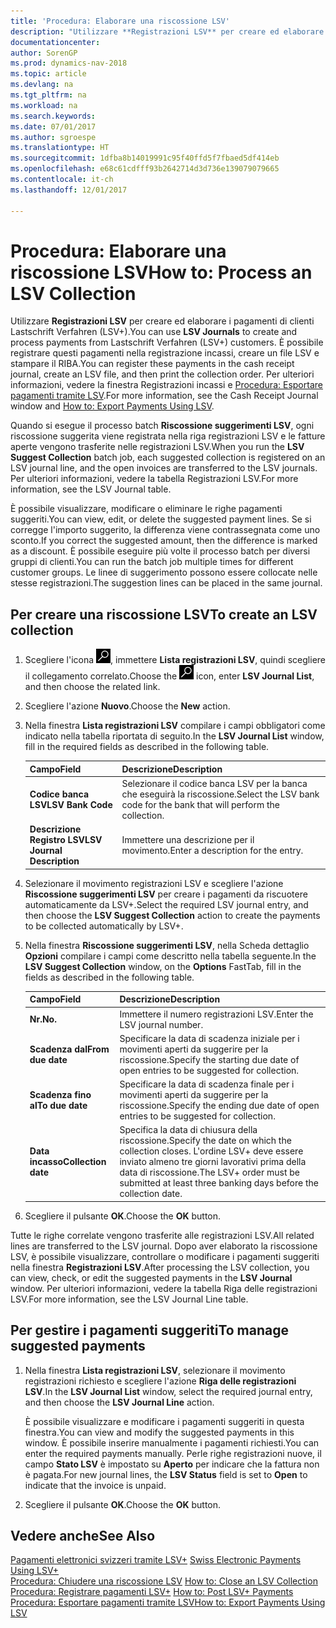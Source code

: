 ```yaml
---
title: 'Procedura: Elaborare una riscossione LSV'
description: "Utilizzare **Registrazioni LSV** per creare ed elaborare i pagamenti di clienti Lastschrift Verfahren (LSV+). È possibile registrare questi pagamenti nella registrazione incassi, creare un file LSV e stampare il RIBA."
documentationcenter: 
author: SorenGP
ms.prod: dynamics-nav-2018
ms.topic: article
ms.devlang: na
ms.tgt_pltfrm: na
ms.workload: na
ms.search.keywords: 
ms.date: 07/01/2017
ms.author: sgroespe
ms.translationtype: HT
ms.sourcegitcommit: 1dfba8b14019991c95f40ffd5f7fbaed5df414eb
ms.openlocfilehash: e68c61cdfff93b2642714d3d736e139079079665
ms.contentlocale: it-ch
ms.lasthandoff: 12/01/2017

---
```

# <a name="how-to-process-an-lsv-collection"></a><span data-ttu-id="fa32c-104">Procedura: Elaborare una riscossione LSV</span><span class="sxs-lookup"><span data-stu-id="fa32c-104">How to: Process an LSV Collection</span></span>
<span data-ttu-id="fa32c-105">Utilizzare **Registrazioni LSV** per creare ed elaborare i pagamenti di clienti Lastschrift Verfahren (LSV+).</span><span class="sxs-lookup"><span data-stu-id="fa32c-105">You can use **LSV Journals** to create and process payments from Lastschrift Verfahren (LSV+) customers.</span></span> <span data-ttu-id="fa32c-106">È possibile registrare questi pagamenti nella registrazione incassi, creare un file LSV e stampare il RIBA.</span><span class="sxs-lookup"><span data-stu-id="fa32c-106">You can register these payments in the cash receipt journal, create an LSV file, and then print the collection order.</span></span> <span data-ttu-id="fa32c-107">Per ulteriori informazioni, vedere la finestra Registrazioni incassi e [Procedura: Esportare pagamenti tramite LSV](how-to-export-payments-using-lsv.md).</span><span class="sxs-lookup"><span data-stu-id="fa32c-107">For more information, see the Cash Receipt Journal window and [How to: Export Payments Using LSV](how-to-export-payments-using-lsv.md).</span></span>  

<span data-ttu-id="fa32c-108">Quando si esegue il processo batch **Riscossione suggerimenti LSV**, ogni riscossione suggerita viene registrata nella riga registrazioni LSV e le fatture aperte vengono trasferite nelle registrazioni LSV.</span><span class="sxs-lookup"><span data-stu-id="fa32c-108">When you run the **LSV Suggest Collection** batch job, each suggested collection is registered on an LSV journal line, and the open invoices are transferred to the LSV journals.</span></span> <span data-ttu-id="fa32c-109">Per ulteriori informazioni, vedere la tabella Registrazioni LSV.</span><span class="sxs-lookup"><span data-stu-id="fa32c-109">For more information, see the LSV Journal table.</span></span>  

<span data-ttu-id="fa32c-110">È possibile visualizzare, modificare o eliminare le righe pagamenti suggeriti.</span><span class="sxs-lookup"><span data-stu-id="fa32c-110">You can view, edit, or delete the suggested payment lines.</span></span> <span data-ttu-id="fa32c-111">Se si corregge l'importo suggerito, la differenza viene contrassegnata come uno sconto.</span><span class="sxs-lookup"><span data-stu-id="fa32c-111">If you correct the suggested amount, then the difference is marked as a discount.</span></span> <span data-ttu-id="fa32c-112">È possibile eseguire più volte il processo batch per diversi gruppi di clienti.</span><span class="sxs-lookup"><span data-stu-id="fa32c-112">You can run the batch job multiple times for different customer groups.</span></span> <span data-ttu-id="fa32c-113">Le linee di suggerimento possono essere collocate nelle stesse registrazioni.</span><span class="sxs-lookup"><span data-stu-id="fa32c-113">The suggestion lines can be placed in the same journal.</span></span>  

## <a name="to-create-an-lsv-collection"></a><span data-ttu-id="fa32c-114">Per creare una riscossione LSV</span><span class="sxs-lookup"><span data-stu-id="fa32c-114">To create an LSV collection</span></span>  

1.  <span data-ttu-id="fa32c-115">Scegliere l'icona ![Cerca pagina o report](../../media/ui-search/search_small.png "Cerca pagina o report"), immettere **Lista registrazioni LSV**, quindi scegliere il collegamento correlato.</span><span class="sxs-lookup"><span data-stu-id="fa32c-115">Choose the ![Search for Page or Report](../../media/ui-search/search_small.png "Search for Page or Report icon") icon, enter **LSV Journal List**, and then choose the related link.</span></span>  
2.  <span data-ttu-id="fa32c-116">Scegliere l'azione **Nuovo**.</span><span class="sxs-lookup"><span data-stu-id="fa32c-116">Choose the **New** action.</span></span>  
3.  <span data-ttu-id="fa32c-117">Nella finestra **Lista registrazioni LSV** compilare i campi obbligatori come indicato nella tabella riportata di seguito.</span><span class="sxs-lookup"><span data-stu-id="fa32c-117">In the **LSV Journal List** window, fill in the required fields as described in the following table.</span></span>  

    |<span data-ttu-id="fa32c-118">Campo</span><span class="sxs-lookup"><span data-stu-id="fa32c-118">Field</span></span>|<span data-ttu-id="fa32c-119">Descrizione</span><span class="sxs-lookup"><span data-stu-id="fa32c-119">Description</span></span>|  
    |---------------------------------|---------------------------------------|  
    |<span data-ttu-id="fa32c-120">**Codice banca LSV**</span><span class="sxs-lookup"><span data-stu-id="fa32c-120">**LSV Bank Code**</span></span>|<span data-ttu-id="fa32c-121">Selezionare il codice banca LSV per la banca che eseguirà la riscossione.</span><span class="sxs-lookup"><span data-stu-id="fa32c-121">Select the LSV bank code for the bank that will perform the collection.</span></span>|  
    |<span data-ttu-id="fa32c-122">**Descrizione Registro LSV**</span><span class="sxs-lookup"><span data-stu-id="fa32c-122">**LSV Journal Description**</span></span>|<span data-ttu-id="fa32c-123">Immettere una descrizione per il movimento.</span><span class="sxs-lookup"><span data-stu-id="fa32c-123">Enter a description for the entry.</span></span>|

4.  <span data-ttu-id="fa32c-124">Selezionare il movimento registrazioni LSV e scegliere l'azione **Riscossione suggerimenti LSV** per creare i pagamenti da riscuotere automaticamente da LSV+.</span><span class="sxs-lookup"><span data-stu-id="fa32c-124">Select the required LSV journal entry, and then choose the **LSV Suggest Collection** action to create the payments to be collected automatically by LSV+.</span></span>  
5.  <span data-ttu-id="fa32c-125">Nella finestra **Riscossione suggerimenti LSV**, nella Scheda dettaglio **Opzioni** compilare i campi come descritto nella tabella seguente.</span><span class="sxs-lookup"><span data-stu-id="fa32c-125">In the **LSV Suggest Collection** window, on the **Options** FastTab, fill in the fields as described in the following table.</span></span>  

    |<span data-ttu-id="fa32c-126">Campo</span><span class="sxs-lookup"><span data-stu-id="fa32c-126">Field</span></span>|<span data-ttu-id="fa32c-127">Descrizione</span><span class="sxs-lookup"><span data-stu-id="fa32c-127">Description</span></span>|  
    |---------------------------------|---------------------------------------|  
    |<span data-ttu-id="fa32c-128">**Nr.**</span><span class="sxs-lookup"><span data-stu-id="fa32c-128">**No.**</span></span>|<span data-ttu-id="fa32c-129">Immettere il numero registrazioni LSV.</span><span class="sxs-lookup"><span data-stu-id="fa32c-129">Enter the LSV journal number.</span></span>|  
    |<span data-ttu-id="fa32c-130">**Scadenza dal**</span><span class="sxs-lookup"><span data-stu-id="fa32c-130">**From due date**</span></span>|<span data-ttu-id="fa32c-131">Specificare la data di scadenza iniziale per i movimenti aperti da suggerire per la riscossione.</span><span class="sxs-lookup"><span data-stu-id="fa32c-131">Specify the starting due date of open entries to be suggested for collection.</span></span>|  
    |<span data-ttu-id="fa32c-132">**Scadenza fino al**</span><span class="sxs-lookup"><span data-stu-id="fa32c-132">**To due date**</span></span>|<span data-ttu-id="fa32c-133">Specificare la data di scadenza finale per i movimenti aperti da suggerire per la riscossione.</span><span class="sxs-lookup"><span data-stu-id="fa32c-133">Specify the ending due date of open entries to be suggested for collection.</span></span>|  
    |<span data-ttu-id="fa32c-134">**Data incasso**</span><span class="sxs-lookup"><span data-stu-id="fa32c-134">**Collection date**</span></span>|<span data-ttu-id="fa32c-135">Specifica la data di chiusura della riscossione.</span><span class="sxs-lookup"><span data-stu-id="fa32c-135">Specify the date on which the collection closes.</span></span> <span data-ttu-id="fa32c-136">L'ordine LSV+ deve essere inviato almeno tre giorni lavorativi prima della data di riscossione.</span><span class="sxs-lookup"><span data-stu-id="fa32c-136">The LSV+ order must be submitted at least three banking days before the collection date.</span></span>|  

6.  <span data-ttu-id="fa32c-137">Scegliere il pulsante **OK**.</span><span class="sxs-lookup"><span data-stu-id="fa32c-137">Choose the **OK** button.</span></span>  

<span data-ttu-id="fa32c-138">Tutte le righe correlate vengono trasferite alle registrazioni LSV.</span><span class="sxs-lookup"><span data-stu-id="fa32c-138">All related lines are transferred to the LSV journal.</span></span> <span data-ttu-id="fa32c-139">Dopo aver elaborato la riscossione LSV, è possibile visualizzare, controllare o modificare i pagamenti suggeriti nella finestra **Registrazioni LSV**.</span><span class="sxs-lookup"><span data-stu-id="fa32c-139">After processing the LSV collection, you can view, check, or edit the suggested payments in the **LSV Journal** window.</span></span> <span data-ttu-id="fa32c-140">Per ulteriori informazioni, vedere la tabella Riga delle registrazioni LSV.</span><span class="sxs-lookup"><span data-stu-id="fa32c-140">For more information, see the LSV Journal Line table.</span></span>  

## <a name="to-manage-suggested-payments"></a><span data-ttu-id="fa32c-141">Per gestire i pagamenti suggeriti</span><span class="sxs-lookup"><span data-stu-id="fa32c-141">To manage suggested payments</span></span>  

1.  <span data-ttu-id="fa32c-142">Nella finestra **Lista registrazioni LSV**, selezionare il movimento registrazioni richiesto e scegliere l'azione **Riga delle registrazioni LSV**.</span><span class="sxs-lookup"><span data-stu-id="fa32c-142">In the **LSV Journal List** window, select the required journal entry, and then choose the **LSV Journal Line** action.</span></span>  

    <span data-ttu-id="fa32c-143">È possibile visualizzare e modificare i pagamenti suggeriti in questa finestra.</span><span class="sxs-lookup"><span data-stu-id="fa32c-143">You can view and modify the suggested payments in this window.</span></span> <span data-ttu-id="fa32c-144">È possibile inserire manualmente i pagamenti richiesti.</span><span class="sxs-lookup"><span data-stu-id="fa32c-144">You can enter the required payments manually.</span></span> <span data-ttu-id="fa32c-145">Perle righe registrazioni nuove, il campo **Stato LSV** è impostato su **Aperto** per indicare che la fattura non è pagata.</span><span class="sxs-lookup"><span data-stu-id="fa32c-145">For new journal lines, the **LSV Status** field is set to **Open** to indicate that the invoice is unpaid.</span></span>  

3.  <span data-ttu-id="fa32c-146">Scegliere il pulsante **OK**.</span><span class="sxs-lookup"><span data-stu-id="fa32c-146">Choose the **OK** button.</span></span>  

## <a name="see-also"></a><span data-ttu-id="fa32c-147">Vedere anche</span><span class="sxs-lookup"><span data-stu-id="fa32c-147">See Also</span></span>  
 <span data-ttu-id="fa32c-148">[Pagamenti elettronici svizzeri tramite LSV+](swiss-electronic-payments-using-lsv-.md) </span><span class="sxs-lookup"><span data-stu-id="fa32c-148">[Swiss Electronic Payments Using LSV+](swiss-electronic-payments-using-lsv-.md) </span></span>  
 <span data-ttu-id="fa32c-149">[Procedura: Chiudere una riscossione LSV](how-to-close-an-lsv-collection.md) </span><span class="sxs-lookup"><span data-stu-id="fa32c-149">[How to: Close an LSV Collection](how-to-close-an-lsv-collection.md) </span></span>  
 <span data-ttu-id="fa32c-150">[Procedura: Registrare pagamenti LSV+](how-to-post-lsv-payments.md) </span><span class="sxs-lookup"><span data-stu-id="fa32c-150">[How to: Post LSV+ Payments](how-to-post-lsv-payments.md) </span></span>  
 [<span data-ttu-id="fa32c-151">Procedura: Esportare pagamenti tramite LSV</span><span class="sxs-lookup"><span data-stu-id="fa32c-151">How to: Export Payments Using LSV</span></span>](how-to-export-payments-using-lsv.md)

